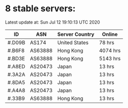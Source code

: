 # 8 stable servers:

Latest update at: Sun Jul 12 19:10:13 UTC 2020

| ID | ASN | Server Country | Online |
| -- | --- | -------------- | ------ |
| #.D09B | AS174 | United States | 78 hrs |
| #.B6F8 | AS63888 | Hong Kong | 4074 hrs |
| #.BD3E | AS63888 | Hong Kong | 5143 hrs |
| #.A8ED | AS20473 | Japan | 13 hrs |
| #.3A2A | AS20473 | Japan | 13 hrs |
| #.8DA5 | AS20473 | Japan | 13 hrs |
| #.A4A8 | AS20473 | Japan | 13 hrs |
| #.33B9 | AS63888 | Hong Kong | 13 hrs |

